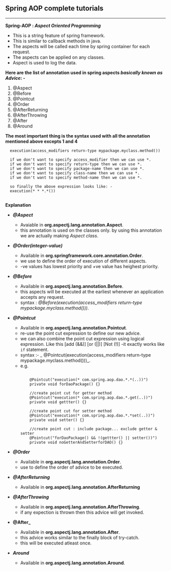 ## Spring AOP complete tutorials
  -------------------------------------------------------------------------------------------------------------------------

**Spring-AOP : _Aspect Oriented Programming_**

- This is a string feature of spring framework.
- This is similar to callback methods in java.
- The aspects will be called each time by spring container for each request.
- The aspects can be applied on any classes.
- Aspect is used to log the data.

**Here are the list of annotation used in spring aspects _basically known as Advice_: -**
  1. @Aspect 
  2. @Before
  3. @Pointcut
  4. @Order
  5. @AfterReturning
  6. @AfterThrowing
  7. @After
  8. @Around
  
**The most important thing is the syntax used with all the annotation mentioned above excepts 1 and 4**
  ```
    execution(access_modifiers return-type mypackage.myclass.method())
    
    if we don't want to specify access_modifier then we can use *.
    if we don't want to specify return-type then we can use *.
    if we don't want to specify package-name then we can use *.
    if we don't want to specify class-name then we can use *.
    if we don't want to specify method-name then we can use *.
    
    so finally the above expression looks like: - 
    execution(* * *.*())
    
  ```
  

**Explanation**

- **_@Aspect_**
  - Avaiable in **org.aspectj.lang.annotation.Aspect**.
  - this annotation is used on the classes only. by using this annotation we are actually making _Aspect class_.

- **_@Order(integer-value)_**
  - Available in **org.springframework.core.annotation.Order**.
  - we use to define the order of execution of different aspects.
  - -ve values has lowest priority and +ve value has heighest priority.

- **_@Before_**
  - Available in **org.aspectj.lang.annotation.Before**.
  - this aspects will be executed at the earliest whenever an application accepts any request.
  - syntax : _@Before(execution(access_modifiers return-type mypackage.myclass.method()))_.

- **_@Pointcut_**
  - Available in **org.aspectj.lang.annotation.Pointcut**.
  - re-use the point cut expression to define our new advice.
  - we can also combine the point cut expression using logical expression. Like this [add (&&)] [or (||)] [Not (!)]
  -it exactly works like `if` statement.
  - syntax :- _ @Pointcut(execution(access_modifiers return-type mypackage.myclass.method()))_.
  - e.g. 
    ```
     
        @Pointcut("execution(* com.spring.aop.dao.*.*(..))")
        private void forDaoPackage() {}

        //create point cut for getter method
        @Pointcut("execution(* com.spring.aop.dao.*.get(..))")
        private void gettter() {}

        //create point cut for setter method
        @Pointcut("execution(* com.spring.aop.dao.*.*set(..))")
        private void setter() {}

        //create point cut : include package... exclude getter & setter
        @Pointcut("forDaoPackage() && !(gettter() || setter())")
        private void noGetterAndSetterforDAO() {}
    ```
  
- **_@Order_**
  - Available in **org.aspectj.lang.annotation.Order**.
  - use to define the order of advice to be executed.
  
- **_@AfterReturning_**
  - Available in **org.aspectj.lang.annotation.AfterReturning**
  
- **_@AfterThrowing_**
  - Available in **org.aspectj.lang.annotation.AfterThrowing**.
  - if any expection is thrown then this advice will get invoked.
  
- **@After_**
  - Available in **org.aspectj.lang.annotation.After**.
  - this advice works similar to the finally block of try-catch.
  - this will be executed atleast once.

- **_Around_**
  - Available in **org.aspectj.lang.annotation.Around**.
 
